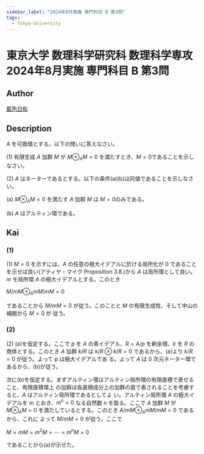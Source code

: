 ```yaml
---
sidebar_label: "2024年8月実施 専門科目 B 第3問"
tags:
  - Tokyo-University
---
```

# 東京大学 数理科学研究科 数理科学専攻 2024年8月実施 専門科目 B 第3問

## **Author**
[藍色日和](https://mathlog.info/articles/kKRUaVuUVAxJ7KmqPjLn)

## **Description**
A を可換環とする。以下の問いに答えなさい。

(1) 有限生成 $A$ 加群 $M$ が $M \otimes_A M = 0$ を満たすとき、$M = 0$であることを示しなさい。

(2) $A$ はネーターであるとする。以下の条件(a)(b)は同値であることを示しなさい。

(a) $M \otimes_A M = 0$ を満たす $A$ 加群 $M$ は $M = 0$のみである。

(b) $A$ はアルティン環である。

## **Kai**
### (1)

(1) $M = 0$ を示すには、$A$ の任意の極大イデアルに於ける局所化が 0 であることを示せば良い(アティヤ・マイク
Proposition 3.8.)から $A$ は局所環として良い。$m$ を局所環 $A$ の極大イデアルとする。このとき

$M/mM \otimes_A mM/mM = 0$

であることから $M/mM = 0$ が従う。このことと $M$ の有限生成性、そして中山の補題から $M = 0$ が
従う。

### (2)
(2) (a)を仮定する。ここで $p$ を $A$ の素イデアル、$R = A/p$ を剰余環、$k$ を $R$ の商体とする。このとき $A$
加群 $k/R$ は $k/R \otimes k/R = 0$ であるから、(a)より $k/R = 0$ が従う。よって $p$ は極大イデアルであ
る。よって $A$ は 0 次元ネーター環であるから、(b)が従う。

次に(b)を仮定する。まずアルティン環はアルティン局所環の有限直積で表せること、有限直積環上
の加群は各直積成分上の加群の直で表されることを考慮すると、$A$ はアルティン局所環であるとしてよ
い。アルティン局所環 $A$ の極大イデアルを $m$ とおき、$m^n = 0$ なる自然数 $n$ を取る。ここで $A$ 加群
$M$ が $M \otimes_A M = 0$ を満たしているとする。このとき $A/mM \otimes_A mM/mM = 0$ であるから、これに
よって $M/mM = 0$ が従う。ここで

$M = mM = m^2M = \cdots = m^nM = 0$

であることから(a)が示せた。